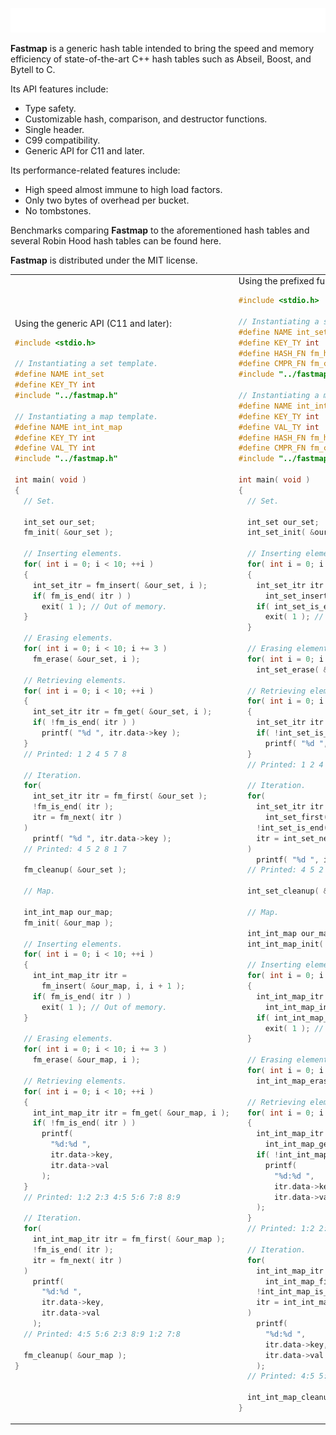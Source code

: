 <picture><img src="./header.svg" alt="Fastmap"></picture>

**Fastmap** is a generic hash table intended to bring the speed and memory efficiency of state-of-the-art C++ hash tables such as Abseil, Boost, and Bytell to C.

Its API features include:

* Type safety.
* Customizable hash, comparison, and destructor functions.
* Single header.
* C99 compatibility.
* Generic API for C11 and later.

Its performance-related features include:

* High speed almost immune to high load factors.
* Only two bytes of overhead per bucket.
* No tombstones.

Benchmarks comparing **Fastmap** to the aforementioned hash tables and several Robin Hood hash tables can be found here.

**Fastmap** is distributed under the MIT license.

<table>
<tr></tr>
<tr>
<td>
Using the generic API (C11 and later):

```c
#include <stdio.h>

// Instantiating a set template.
#define NAME int_set
#define KEY_TY int
#include "../fastmap.h"

// Instantiating a map template.
#define NAME int_int_map
#define KEY_TY int
#define VAL_TY int
#include "../fastmap.h"

int main( void )
{
  // Set.

  int_set our_set;
  fm_init( &our_set );

  // Inserting elements.
  for( int i = 0; i < 10; ++i )
  {
    int_set_itr = fm_insert( &our_set, i );
    if( fm_is_end( itr ) )
      exit( 1 ); // Out of memory.
  }

  // Erasing elements.
  for( int i = 0; i < 10; i += 3 )
    fm_erase( &our_set, i );

  // Retrieving elements.
  for( int i = 0; i < 10; ++i )
  {
    int_set_itr itr = fm_get( &our_set, i );
    if( !fm_is_end( itr ) )
      printf( "%d ", itr.data->key );
  }
  // Printed: 1 2 4 5 7 8

  // Iteration.
  for(
    int_set_itr itr = fm_first( &our_set );
    !fm_is_end( itr );
    itr = fm_next( itr )
  )
    printf( "%d ", itr.data->key );
  // Printed: 4 5 2 8 1 7

  fm_cleanup( &our_set );

  // Map.

  int_int_map our_map;
  fm_init( &our_map );

  // Inserting elements.
  for( int i = 0; i < 10; ++i )
  {
    int_int_map_itr itr =
      fm_insert( &our_map, i, i + 1 );
    if( fm_is_end( itr ) )
      exit( 1 ); // Out of memory.
  }

  // Erasing elements.
  for( int i = 0; i < 10; i += 3 )
    fm_erase( &our_map, i );

  // Retrieving elements.
  for( int i = 0; i < 10; ++i )
  {
    int_int_map_itr itr = fm_get( &our_map, i );
    if( !fm_is_end( itr ) )
      printf(
        "%d:%d ",
        itr.data->key,
        itr.data->val
      );
  }
  // Printed: 1:2 2:3 4:5 5:6 7:8 8:9

  // Iteration.
  for(
    int_int_map_itr itr = fm_first( &our_map );
    !fm_is_end( itr );
    itr = fm_next( itr )
  )
    printf(
      "%d:%d ",
      itr.data->key,
      itr.data->val
    );
  // Printed: 4:5 5:6 2:3 8:9 1:2 7:8

  fm_cleanup( &our_map );
}
```

</td>
<td>
Using the prefixed functions API (C99 and later):

```c
#include <stdio.h>

// Instantiating a set template.
#define NAME int_set
#define KEY_TY int
#define HASH_FN fm_hash_integer
#define CMPR_FN fm_cmpr_integer
#include "../fastmap.h"

// Instantiating a map template.
#define NAME int_int_map
#define KEY_TY int
#define VAL_TY int
#define HASH_FN fm_hash_integer
#define CMPR_FN fm_cmpr_integer
#include "../fastmap.h"

int main( void )
{
  // Set.

  int_set our_set;
  int_set_init( &our_set );

  // Inserting elements.
  for( int i = 0; i < 10; ++i )
  {
    int_set_itr itr =
      int_set_insert( &our_set, i );
    if( int_set_is_end( itr ) )
      exit( 1 ); // Out of memory.
  }

  // Erasing elements.
  for( int i = 0; i < 10; i += 3 )
    int_set_erase( &our_set, i );

  // Retrieving elements.
  for( int i = 0; i < 10; ++i )
  {
    int_set_itr itr = int_set_get( &our_set, i );
    if( !int_set_is_end( itr ) )
      printf( "%d ", itr.data->key );
  }
  // Printed: 1 2 4 5 7 8

  // Iteration.
  for(
  	int_set_itr itr =
      int_set_first( &our_set );
  	!int_set_is_end( itr );
  	itr = int_set_next( itr )
  )
    printf( "%d ", itr.data->key );
  // Printed: 4 5 2 8 1 7

  int_set_cleanup( &our_set );

  // Map.

  int_int_map our_map;
  int_int_map_init( &our_map );

  // Inserting elements.
  for( int i = 0; i < 10; ++i )
  {
    int_int_map_itr =
      int_int_map_insert( &our_map, i, i + 1 );
    if( int_int_map_is_end( itr ) )
      exit( 1 ); // Out of memory.
  }

  // Erasing elements.
  for( int i = 0; i < 10; i += 3 )
    int_int_map_erase( &our_map, i );

  // Retrieving elements.
  for( int i = 0; i < 10; ++i )
  {
    int_int_map_itr itr =
      int_int_map_get( &our_map, i );
    if( !int_int_map_is_end( itr ) )
      printf(
      	"%d:%d ",
      	itr.data->key,
      	itr.data->val
    );
  }
  // Printed: 1:2 2:3 4:5 5:6 7:8 8:9

  // Iteration.
  for(
  	int_int_map_itr itr =
      int_int_map_first( &our_map );
  	!int_int_map_is_end( itr );
  	itr = int_int_map_next( itr )
  )
    printf(
      "%d:%d ",
      itr.data->key,
      itr.data->val
    );
  // Printed: 4:5 5:6 2:3 8:9 1:2 7:8

  int_int_map_cleanup( &our_map );
}
```

</td>
</tr>
</table>
